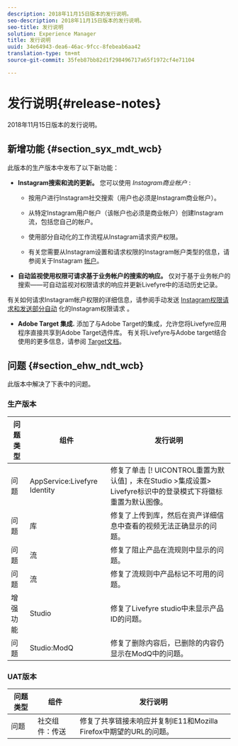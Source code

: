 ```yaml
---
description: 2018年11月15日版本的发行说明。
seo-description: 2018年11月15日版本的发行说明。
seo-title: 发行说明
solution: Experience Manager
title: 发行说明
uuid: 34e64943-dea6-46ac-9fcc-8febeab6aa42
translation-type: tm+mt
source-git-commit: 35feb87bb82d1f298496717a65f1972cf4e71104

---
```



# 发行说明{#release-notes}

2018年11月15日版本的发行说明。

## 新增功能 {#section_syx_mdt_wcb}

此版本的生产版本中发布了以下新功能：

* **Instagram搜索和流的更新。** 您可以使用 *Instagram商业帐户* :

   * 按用户进行Instagram社交搜索（用户也必须是Instagram商业帐户）。

   * 从特定Instagram用户帐户（该帐户也必须是商业帐户）创建Instagram流，包括您自己的帐户。

   * 使用部分自动化的工作流程从Instagram请求资产权限。

   * 有关您需要从Instagram设置和请求权限的Instagram帐户类型的信息，请参阅关于Instagram [帐户](/help/using/c-users-creating-accounts-with-studio-access/t-configure-social-accout-instagram/c-about-instagram-accounts.md)。

* **自动监视使用权限可请求基于业务帐户的搜索的响应。** 仅对于基于业务帐户的搜索——可自动监视对权限请求的响应并更新Livefyre中的活动历史记录。

有关如何请求Instagram帐户权限的详细信息，请参阅手动发送 [Instagram权限请求和发送部分自动](/help/using/c-how-requesting-rights-works/c-send-instagram-manual-rights-request.md) 化的Instagram权限请求 [](/help/using/c-how-requesting-rights-works/c-send-an-instagram-rights-request-from-the-library.md)。

* **Adobe Target 集成.** 添加了与Adobe Target的集成，允许您将Livefyre应用程序直接共享到Adobe Target选件库。 有关将Livefyre与Adobe target结合使用的更多信息，请参阅 [Target文档](https://marketing.adobe.com/resources/help/en_US/livefyre/livefyre-target.html)。

## 问题 {#section_ehw_ndt_wcb}

此版本中解决了下表中的问题。

### 生产版本

| 问题类型 | 组件 | 发行说明 |
|--- |--- |--- |
| 问题 | AppService:Livefyre Identity | 修复了单击 [! UICONTROL重置为默认值] ，未在Studio &gt;集成设置&gt; Livefyre标识中的登录模式下将徽标重置为默认图像。 |
| 问题 | 库 | 修复了上传到库，然后在资产详细信息中查看的视频无法正确显示的问题。 |
| 问题 | 流 | 修复了阻止产品在流规则中显示的问题。 |
| 问题 | 流 | 修复了流规则中产品标记不可用的问题。 |
| 增强功能 | Studio | 修复了Livefyre studio中未显示产品ID的问题。 |
| 问题 | Studio:ModQ | 修复了删除内容后，已删除的内容仍显示在ModQ中的问题。 |

### UAT版本

| **问题类型** | **组件** | **发行说明** |
|---|---|---|
| 问题 | 社交组件：传送 | 修复了共享链接未响应并复制IE11和Mozilla Firefox中期望的URL的问题。 |